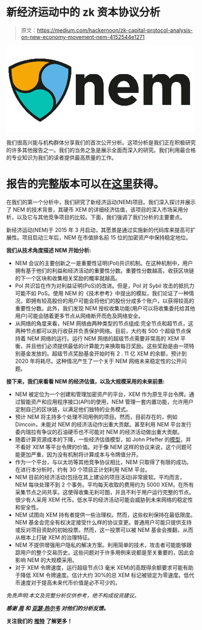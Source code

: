 # 新经济运动中的 zk 资本协议分析

> 原文：<https://medium.com/hackernoon/zk-capital-protocol-analysis-on-new-economy-movement-nem-4152544e1271>

![](img/dcf4f3e7100d5804ef0fc149c80de91a.png)

我们很高兴能与机构群体分享我们的首次公开分析。这项分析是我们正在积极研究的许多其他报告之一。我们的当务之急是展示全面而深入的研究。我们利用最合格的专业知识为我们的读者提供最高质量的工作。

# 报告的完整版本可以在[这里](https://docsend.com/view/xzxt43e)获得。

在我们的第一个分析中，我们研究了新经济运动(NEM)项目。我们深入探讨并展示了 NEM 的技术背景，其硬币 XEM 的详细经济估值，该项目的深入市场采用分析，以及它与其他竞争项目的比较。下面，我们强调了我们分析的主要要点。

新经济运动(NEM)于 2015 年 3 月启动，其愿景是通过实施新的代码库来提高可扩展性。项目启动三年后，NEM 在市值排名前 15 位的加密资产中保持稳定地位。

**我们从技术角度描述 NEM 开始分析:**

*   NEM 会议的主要创新之一是重要性证明(PoI)共识机制。在这种机制中，用户拥有基于他们的利益和经济活动的重要性分数。重要性分数越高，收获区块链的下一个区块和收集相关奖励的概率就越高。
*   PoI 共识旨在作为对利益证明(PoS)的改进。但是，PoI 对 Sybil 攻击的抵抗力可能不如 PoS。使用 NEM 的《技术参考》中提出的模拟，我们论证了一种情况，即拥有较高股份的用户可能会将他们的股份分成多个账户，以获得较高的重要性分数。此外，我们发现 NEM 授权收集功能(用户可以将收集委托给其他用户)可能会随着更多节点从网络断开而危及网络安全。
*   从网络的角度来看，NEM 网络由两种类型的节点组成:完全节点和超节点，这两种节点都可以执行收获并负责保护网络。目前，大约有 500 个超级节点保持着 NEM 网络的运行。运行 NEM 网络的超级节点需要非常高的 XEM 平衡，并且他们必须提供最低的计算能力来换取每日奖励。这些奖励是由一项特别基金发放的。超级节点奖励基金开始时有 2 . 11 亿 XEM 的余额，预计到 2020 年将耗尽。这种情况产生了一个关于 NEM 网络未来稳定性的公开问题。

**接下来，我们来看看 NEM 的经济估值，以及大规模采用的未来前景:**

*   NEM 被定位为一个创建和管理加密资产的平台，XEM 作为原生平台令牌。通过智能资产和应用程序接口(API)的使用，NEM 管理一套内置功能，允许用户定制自己的区块链，以满足他们独特的业务模式。
*   预计 NEM 将主持多个处理不同用例的项目。然而，目前存在的，例如 Dimcoin，未能对 NEM 的经济活动作出重大贡献。甚至利用 NEM 平台发行委内瑞拉有争议的石油硬币也不可能对 NEM 的经济活动做出重大贡献。
*   随着计算资源成本的下降，一些经济估值模型，如 John Pfeffer 的[模型](https://s3.eu-west-2.amazonaws.com/john-pfeffer/An+Investor%27s+Take+on+Cryptoassets+v6.pdf)，并不看好 XEM 等平台令牌的价值。对于像 NEM 这样的协议来说，这个问题可能更加严重，因为没有机制将计算成本与令牌值分开。
*   作为一个平台，与以太坊等其他竞争协议相比，NEM 只取得了有限的成功。在进行本分析时，约有 30 个项目正计划利用 NEM 平台。
*   NEM 目前的经济活动(包括在其上建设的项目活动)非常疲软。平均而言，NEM 每块处理不到 2 个事务。平均每天收取的费用约为 5000 XEM，在所有采集节点之间共享。这使得收集无利可图，并且不利于用户运行完整的节点。很少有人采用 XEM 代币。低水平的经济活动可能会威胁到未来网络的稳定性和安全性。
*   NEM 试图向 XEM 持有者提供一些治理权。然而，这些权利保持在最低限度。NEM 基金会完全有权决定接受什么样的协议变更。普通用户可能只提供支持或反对项目资助的初始投票。然而，这一投票可以被 NEM 基金会推翻，从而从根本上打破 XEM 的治理特征。
*   NEM 不提供增强用户隐私的解决方案。利用简单的技术，攻击者可能能够跟踪用户的整个交易历史。这些问题对于许多用例来说都是至关重要的，因此会影响 NEM 的大规模采用。
*   对于 XEM 令牌速度，运行超级节点(3 毫米 XEM)的高既得余额要求可能有助于降低 XEM 令牌速度。估计大约 30%的总 XEM 标记被锁定为零速度。低代币速度对于提高未来代币价值是必不可少的。

*免责声明:本文及完整分析仅供参考，绝不构成投资建议。*

***感谢*** [***周***](https://twitter.com/josephzhou) ***和*** [***亚瑟·热尔韦***](https://twitter.com/HatforceSec) ***对他们的分析反馈。***

**关注我们的** [**推特**](https://twitter.com/zkCAPITAL) **了解更多！**